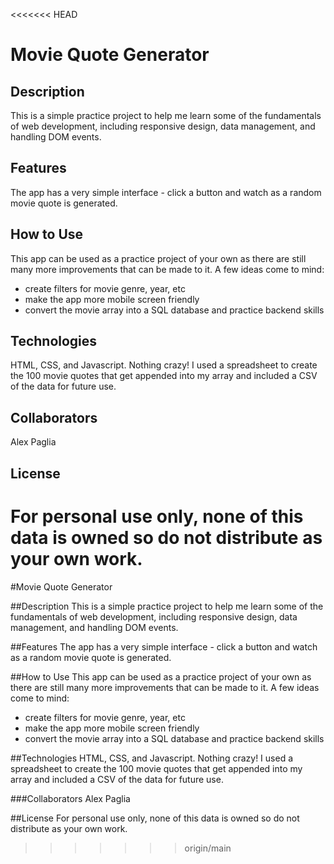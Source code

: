 <<<<<<< HEAD
# Movie Quote Generator

## Description 
This is a simple practice project to help me learn some of the fundamentals of web development, including responsive design, data management, and handling DOM events.

## Features 
The app has a very simple interface - click a button and watch as a random movie quote is generated.

## How to Use 
This app can be used as a practice project of your own as there are still many more improvements that can be made to it. A few ideas come to mind:

-   create filters for movie genre, year, etc
-   make the app more mobile screen friendly
-   convert the movie array into a SQL database and practice backend skills

## Technologies 
HTML, CSS, and Javascript. Nothing crazy! I used a spreadsheet to create the 100 movie quotes that get appended into my array and included a CSV of the data for future use.

## Collaborators 
Alex Paglia

## License 
For personal use only, none of this data is owned so do not distribute as your own work.
=======
#Movie Quote Generator

##Description
This is a simple practice project to help me learn some of the fundamentals of web development, including responsive design, data management, and handling DOM events. 

##Features
The app has a very simple interface - click a button and watch as a random movie quote is generated. 

##How to Use
This app can be used as a practice project of your own as there are still many more improvements that can be made to it. A few ideas come to mind:
- create filters for movie genre, year, etc
- make the app more mobile screen friendly
- convert the movie array into a SQL database and practice backend skills

##Technologies
HTML, CSS, and Javascript. Nothing crazy! I used a spreadsheet to create the 100 movie quotes that get appended into my array and included a CSV of the data for future use. 

###Collaborators
Alex Paglia

##License
For personal use only, none of this data is owned so do not distribute as your own work. 
>>>>>>> origin/main
